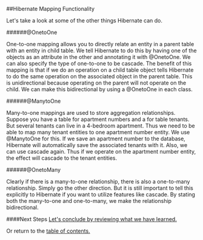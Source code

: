 ##Hibernate Mapping Functionality

Let's take a look at some of the other things Hibernate can do.

######@OnetoOne

One-to-one mapping allows you to directly relate an entity in a parent table with an
entity in child table. We tell Hibernate to do this by having one of the objects
as an attribute in the other and annotating it with @OnetoOne. We can also specify the
type of one-to-one to be cascade. The benefit of this
mapping is that if we do an operation on a child table object tells Hibernate to do
the same operation on the associated object in the parent table. This is unidirectional
because operating on the parent will not operate on the child. We can make this
bidirectional by using a @OnetoOne in each class.

######@ManytoOne

Many-to-one mappings are used to store aggregation relationships. Suppose you
have a table for apartment numbers and a for table tenants. But several tenants can live
in a 4-bedroom apartment. Thus we need to be able to map many tenant entities to
one apartment number entity. We use @ManytoOne for this. If we save an apartment
number to the database, Hibernate will automatically save the associated tenants
with it. Also, we can use cascade again. Thus if we operate on the apartment number entity,
the effect will cascade to the tenant entities.

######@OnetoMany

Clearly if there is a many-to-one relationship, there is also a one-to-many relationship.
Simply go the other direction. But it is still important to tell this explicitly
to Hibernate if you want to utilize features like cascade. By stating both the
many-to-one and one-to-many, we make the relationship bidirectional.


####Next Steps
[Let's conclude by reviewing what we have learned.](https://github.com/trekbaum/present/blob/master/orm/conclusion.md)

Or return to the [table of contents.](https://github.com/trekbaum/present/blob/master/orm/README.md)
